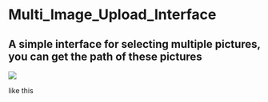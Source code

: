 # Multi_Image_Upload_Interface

## A simple interface for selecting multiple pictures, you can get the path of these pictures


![](http://shrike.site/pic/Multi_Image_Select_Interface.jpg)

like this
